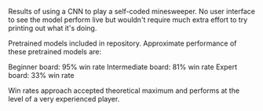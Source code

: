 Results of using a CNN to play a self-coded minesweeper. No user interface to see the model perform live but wouldn't require much extra effort to try printing out what it's doing.

Pretrained models included in repository. Approximate performance of these pretrained models are:

Beginner board: 95% win rate
Intermediate board: 81% win rate
Expert board: 33% win rate

Win rates approach accepted theoretical maximum and performs at the level of a very experienced player.